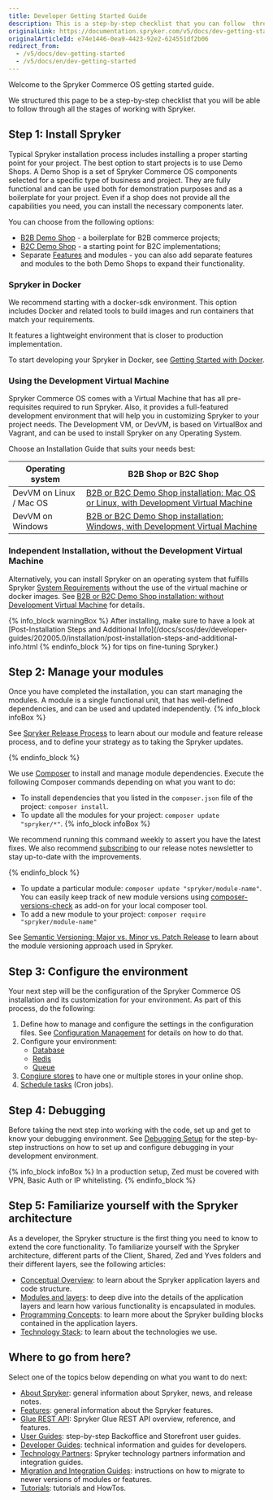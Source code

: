 ```yaml
---
title: Developer Getting Started Guide
description: This is a step-by-step checklist that you can follow  through all the stages of working with Spryker.
originalLink: https://documentation.spryker.com/v5/docs/dev-getting-started
originalArticleId: e74e1446-0ea9-4423-92e2-624551df2b06
redirect_from:
  - /v5/docs/dev-getting-started
  - /v5/docs/en/dev-getting-started
---
```


Welcome to the Spryker Commerce OS getting started guide.

We structured this page to be a step-by-step checklist that you will be able to follow through all the stages of working with Spryker.

## Step 1: Install Spryker

Typical Spryker installation process includes installing a proper starting point for your project. The best option to start projects is to use Demo Shops. A Demo Shop is a set of Spryker Commerce OS components selected for a specific type of business and project. They are fully functional and can be used both for demonstration purposes and as a boilerplate for your project. Even if a shop does not provide all the capabilities you need, you can install the necessary components later.

You can choose from the following options:

* [B2B Demo Shop](/docs/scos/user/about-spryker/202005.0/b2b-suite.html) - a boilerplate for B2B commerce projects;
* [B2C Demo Shop](/docs/scos/user/about-spryker/202005.0/b2c-suite.html) - a starting point for B2C implementations;
* Separate [Features](https://documentation.spryker.com/v5/docs/overview-of-the-feature-guides) and modules - you can also add separate features and modules to the both Demo Shops to expand their functionality.

### Spryker in Docker
We recommend starting with a docker-sdk environment. This option includes Docker and related tools to build images and run containers that match your requirements. 

It features a lightweight environment that is closer to production implementation. 

To start developing your Spryker in Docker, see [Getting Started with Docker](/docs/scos/dev/developer-guides/202005.0/installation/spryker-in-docker/getting-started-with-docker.html).

### Using the Development Virtual Machine

Spryker Commerce OS comes with a Virtual Machine that has all pre-requisites required to run Spryker. Also, it provides a full-featured development environment that will help you in customizing Spryker to your project needs. The Development VM, or DevVM, is based on VirtualBox and Vagrant, and can be used to install Spryker on any Operating System. 

Choose an Installation Guide that suits your needs best:


| Operating system | B2B Shop or B2C Shop |
| --- | --- |
| DevVM on Linux / Mac OS | [B2B or B2C Demo Shop installation: Mac OS or Linux, with Development Virtual Machine](/docs/scos/dev/developer-guides/202005.0/installation/spryker-in-vagrant/b2b-or-b2c-demo-shop-installation-mac-os-or-linux-with-development-virtual-machine.html) |
| DevVM on Windows | [B2B or B2C Demo Shop installation: Windows, with Development Virtual Machine](/docs/scos/dev/developer-guides/202005.0/installation/spryker-in-vagrant/b2b-or-b2c-demo-shop-installation-windows-with-development-virtual-machine.html) |

### Independent Installation, without the Development Virtual Machine
Alternatively, you can install Spryker on an operating system that fulfills Spryker [System Requirements](/docs/scos/dev/developer-guides/202005.0/installation/system-requirements.html) without the use of the virtual machine or docker images. See [B2B or B2C Demo Shop installation: without Development Virtual Machine](/docs/scos/dev/developer-guides/202005.0/installation/spryker-in-vagrant/b2b-or-b2c-demo-shop-installation-without-development-virtual-machine.html) for details.

{% info_block warningBox %}
After installing, make sure to have a look at [Post-Installation Steps and Additional Info](/docs/scos/dev/developer-guides/202005.0/installation/post-installation-steps-and-additional-info.html
{% endinfo_block %} for tips on fine-tuning Spryker.)
## Step 2: Manage your modules

Once you have completed the installation, you can start managing the modules. A module is a single functional unit, that has well-defined dependencies, and can be used and updated independently. 
{% info_block infoBox %}

See [Spryker Release Process](/docs/scos/user/about-spryker/202005.0/spryker-release-process.html) to learn about our module and feature release process, and to define your strategy as to taking the Spryker updates. 

{% endinfo_block %}

We use [Composer](/docs/scos/dev/developer-guides/202005.0/installation/composer.html) to install and manage module dependencies. 
Execute the following Composer commands depending on what you want to do:

* To install dependencies that you listed in the `composer.json` file of the project: `composer install`.
*  To update all the modules for your project: `composer update "spryker/*"`. 
{% info_block infoBox %}

We recommend running this command weekly to assert you have the latest fixes. We also recommend [subscribing](https://now.spryker.com/release-notes) to our release notes newsletter to stay up-to-date with the improvements.

{% endinfo_block %}
*  To update a particular module: `composer update "spryker/module-name"`. You can easily keep track of new module versions using [composer-versions-check](https://github.com/Soullivaneuh/composer-versions-check) as add-on for your local composer tool.
*  To add a new module to your project: `composer require "spryker/module-name"`

See [Semantic Versioning: Major vs. Minor vs. Patch Release](/docs/scos/dev/developer-guides/202005.0/architecture-guide/module-api/semantic-versioning-major-vs.-minor-vs.-patch-release.html) to learn about the module versioning approach used in Spryker.


## Step 3: Configure the environment

Your next step will be the configuration of the Spryker Commerce OS installation and its customization for your environment. As part of this process, do the following:

1. Define how to manage and configure the settings in the configuration files. See [Configuration Management](/docs/scos/dev/developer-guides/202005.0/development-guide/back-end/data-manipulation/configuration-management.html) for details on how to do that.
2. Configure your environment: 
    *   [Database](/docs/scos/dev/developer-guides/202005.0/installation/configuring-the-database-server.html)
    *   [Redis](/docs/scos/dev/developer-guides/202005.0/installation/redis-configuration.html)
    <!---*   [ElasticSearch](/docs/scos/dev/developer-guides/202005.0/development-guide/back-end/data-manipulation/data-interaction/search/configuring-elasticsearch.html)-->
    *   [Queue](/docs/scos/dev/developer-guides/202005.0/development-guide/back-end/data-manipulation/queue/queue.html)
3. [Congiure stores](/docs/scos/dev/features/202005.0/internationalization/multiple-stores.html#configure-stores) to have one or multiple stores in your online shop.
4. [Schedule tasks](/docs/scos/dev/developer-guides/202005.0/development-guide/back-end/data-manipulation/data-enrichment/cronjobs/cronjob-scheduling.html) (Cron jobs).
<!---4. Move to the maintenance mode-->

## Step 4: Debugging

Before taking the next step into working with the code, set up and get to know your debugging environment. See [Debugging Setup](/docs/scos/dev/developer-guides/202005.0/installation/spryker-in-vagrant/debugger/debugger-setup-in-vagrant.html) for the step-by-step instructions on how to set up and configure debugging in your development environment.

{% info_block infoBox %}
In a production setup, Zed must be covered with VPN, Basic Auth or IP whitelisting.
{% endinfo_block %}

## Step 5: Familiarize yourself with the Spryker architecture

As a developer, the Spryker structure is the first thing you need to know to extend the core functionality. To familiarize yourself with the Spryker architecture, different parts of the Client, Shared, Zed and Yves folders and their different layers, see the following articles:

* [Conceptual Overview](/docs/scos/dev/developer-guides/202005.0/architecture-guide/conceptual-overview.html): to learn about the Spryker application layers and code structure.
* [Modules and layers](https://documentation.spryker.com/v5/docs/modules-and-layers): to deep dive into the details of the application layers and learn how various functionality is encapsulated in modules.
* [Programming Concepts](/docs/scos/dev/developer-guides/202005.0/architecture-guide/programming-concepts.html): to learn more about the Spryker building blocks contained in the application layers.
* [Technology Stack](/docs/scos/dev/developer-guides/202005.0/architecture-guide/technology-stack.html): to learn about the technologies we use. 

<!---* Introduction to navigating the folder structure, main concepts and namespacing.
* The project directory
* The OS directories-->

<!---## Step 5: The Development Virtual Machine

Get to know the parts of the Spryker Development Virtual Machine with which we ship the Spryker Commerce OS so that you have a pre-configured and ready to go stack.

* What is the Spryker DevVM (Development Virtual Machine) and why do we need it?
* Main Structure
* Technology Stack: Linux distribution, PHP, Postgres, MySQL, ES, Redis, Queue, Jenkins-->



## Where to go from here?

Select one of the topics below depending on what you want to do next:

* [About Spryker](/docs/scos/user/about-spryker/202005.0/about-spryker.html): general information about Spryker, news, and release notes.
* [Features](https://documentation.spryker.com/v5/docs/overview-of-the-feature-guides): general information about the Spryker features.
* [Glue REST API](/docs/scos/dev/glue-api-guides/202005.0/glue-rest-api.html): Spryker Glue REST API overview, reference, and features.
* [User Guides](/docs/scos/user/user-guides/202005.0/about-user-guides.html): step-by-step Backoffice and Storefront user guides.
* [Developer Guides](/docs/scos/dev/developer-guides/202005.0/about-the-developer-guides.html): technical information and guides for developers. 
* [Technology Partners](/docs/scos/dev/technology-partners/202005.0/technology-partner-integration.html): Spryker technology partners information and integration guides.
* [Migration and Integration Guides](/docs/scos/dev/migration-and-integration/202005.0/about-migration-and-integration-guides.html): instructions on how to migrate to newer versions of modules or features.
* [Tutorials](/docs/scos/dev/tutorials/202005.0/about-tutorials.html): tutorials and HowTos.

